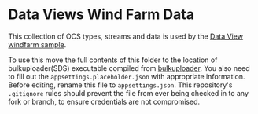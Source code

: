# Data Views Wind Farm Data

This collection of OCS types, streams and data is used by the [Data View windfarm sample](..).

To use this move the full contents of this folder to the location of bulkuploader(SDS) executable compiled from [bulkuploader](https://github.com/osisoft/OSI-Samples-OCS/tree/master/advanced_samples/Bulk_Upload/DotNet). You also need to fill out the `appsettings.placeholder.json` with appropriate information. Before editing, rename this file to `appsettings.json`. This repository's `.gitignore` rules should prevent the file from ever being checked in to any fork or branch, to ensure credentials are not compromised.
